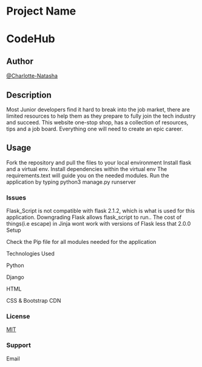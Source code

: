 # Project Name

# CodeHub

## Author

[@Charlotte-Natasha](https://www.github.com/Charlotte-Natasha)


## Description
Most Junior developers find it hard to break into the job market, there are limited resources to help them  as they prepare to fully join the tech industry and succeed. This website one-stop shop, has a collection of resources, tips and a job board. Everything one will need to create an epic career.

## Usage

Fork the repository and pull the files to your local environment
Install flask and a virtual env.
Install dependencies within the virtual env
The requirements.text will guide you on the needed modules.
Run the application by typing python3 manage.py runserver

### Issues

Flask_Script is not compatible with flask 2.1.2, which is what is used for this application. Downgrading Flask allows flask_script to run.. The cost of things(i.e escape) in Jinja wont work with versions of Flask less that 2.0.0
Setup

Check the Pip file for all modules needed for the application

Technologies Used

Python

Django

HTML

CSS & Bootstrap CDN


### License
[MIT](https://choosealicense.com/licenses/mit/)

### Support
Email